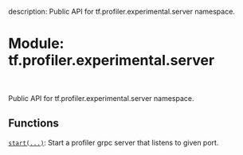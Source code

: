 description: Public API for tf.profiler.experimental.server namespace.

<div itemscope itemtype="http://developers.google.com/ReferenceObject">
<meta itemprop="name" content="tf.profiler.experimental.server" />
<meta itemprop="path" content="Stable" />
</div>

# Module: tf.profiler.experimental.server

<!-- Insert buttons and diff -->

<table class="tfo-notebook-buttons tfo-api nocontent" align="left">

</table>



Public API for tf.profiler.experimental.server namespace.



## Functions

[`start(...)`](../../../tf/profiler/experimental/server/start.md): Start a profiler grpc server that listens to given port.

